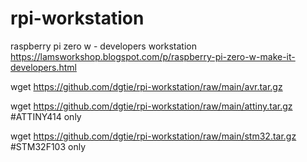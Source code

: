 # rpi-workstation
raspberry pi zero w - developers workstation
https://lamsworkshop.blogspot.com/p/raspberry-pi-zero-w-make-it-developers.html

wget https://github.com/dgtie/rpi-workstation/raw/main/avr.tar.gz

wget https://github.com/dgtie/rpi-workstation/raw/main/attiny.tar.gz   #ATTINY414 only

wget https://github.com/dgtie/rpi-workstation/raw/main/stm32.tar.gz   #STM32F103 only
